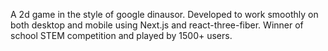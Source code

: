 A 2d game in the style of google dinausor. Developed to work smoothly on both desktop and mobile using Next.js and react-three-fiber. Winner of school STEM competition and played by 1500+ users.
